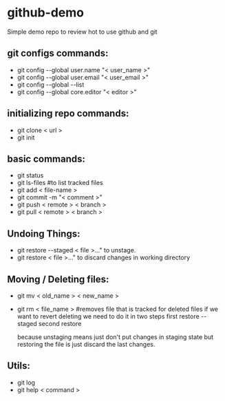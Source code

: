 # github-demo
Simple demo repo to review hot to use github and git

## git configs commands:
* git config --global user.name "< user_name  >"
* git config --global user.email "< user_email >"
* git config --global --list
* git config --global core.editor "< editor >"

## initializing repo commands:
* git clone < url >
* git init

## basic commands:
* git status
* git ls-files  #to list tracked files
* git add < file-name >
* git commit -m "< comment >"
* git push < remote > < branch >
* git pull < remote > < branch >

## Undoing Things:
* git restore --staged < file >..." to unstage.
* git restore < file >..." to discard changes in working directory

## Moving / Deleting files:
* git mv < old_name > < new_name >
* git rm < file_name > #removes file that is tracked
  for deleted files if we want to revert deleting
  we need to do it in two steps
  first restore --staged
  second restore

  because unstaging  means just don't put changes in staging state
  but restoring the file is just discard the last changes.


## Utils:
* git log
* git help < command >
